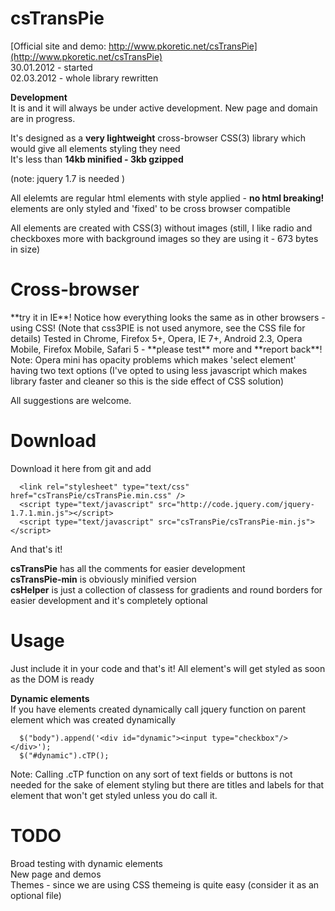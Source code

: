 <h1>
      csTransPie
</h1>

[Official site and demo: http://www.pkoretic.net/csTransPie](http://www.pkoretic.net/csTransPie)  
30.01.2012 - started  
02.03.2012 - whole library rewritten

**Development**  
It is and it will always be under active development. 
New page and domain are in progress.

It's designed as a **very lightweight** cross-browser CSS(3) library which would give all elements styling they need  
It's less than **14kb minified - 3kb gzipped** 

(note: jquery 1.7 is needed )

All elelemts are regular html elements with style applied - **no html breaking!**  
elements are only styled and 'fixed' to be cross browser compatible 

All elements are created with CSS(3) without images (still, I like radio and checkboxes more with background images so they are using it - 673 bytes in size)

<h1>
      Cross-browser
</h1>
**try it in IE**! Notice how everything looks the same as in other browsers - using CSS!  
(Note that css3PIE is not used anymore, see the CSS file for details)  
Tested in Chrome, Firefox 5+, Opera, IE 7+, Android 2.3, Opera Mobile, Firefox Mobile, Safari 5 - **please test** more and **report back**!  
Note: Opera mini has opacity problems which makes 'select element' having two text options (I've opted to using less javascript which makes library faster and cleaner so this is the side effect of CSS solution)


All suggestions are welcome.  

Download 
=======================   
Download it here from git and add  

      <link rel="stylesheet" type="text/css" href="csTransPie/csTransPie.min.css" />  
      <script type="text/javascript" src="http://code.jquery.com/jquery-1.7.1.min.js"></script>  
      <script type="text/javascript" src="csTransPie/csTransPie-min.js"></script>  

And that's it!  
  

**csTransPie** has all the comments for easier development  
**csTransPie-min** is obviously minified version  
**csHelper** is just a collection of classess for gradients and round borders for easier development and it's completely optional  


Usage
=======================  
Just include it in your code and that's it! All element's will  get styled as soon as the DOM is ready  

**Dynamic elements**  
If you have elements created dynamically call jquery function on parent element which was created dynamically

      $("body").append('<div id="dynamic"><input type="checkbox"/></div>');  
      $("#dynamic").cTP();
            
Note: Calling .cTP function on any sort of text fields or buttons is not needed for the sake of element styling but there are titles and labels for that element that won't get styled unless you do call it.

TODO
========================
Broad testing with dynamic elements  
New page and demos  
Themes - since we are using CSS themeing is quite easy (consider it as an optional file)  